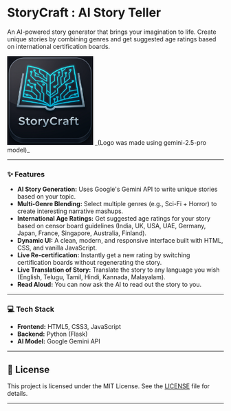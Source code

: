 # StoryCraft : AI Story Teller

An AI-powered story generator that brings your imagination to life. Create unique stories by combining genres and get suggested age ratings based on international certification boards.

<img src="./assets/logo.png" alt="StoryCraft Logo" width="200"/>
_(Logo was made using gemini-2.5-pro model)_

---

### ✨ Features

- **AI Story Generation:** Uses Google's Gemini API to write unique stories based on your topic.
- **Multi-Genre Blending:** Select multiple genres (e.g., Sci-Fi + Horror) to create interesting narrative mashups.
- **International Age Ratings:** Get suggested age ratings for your story based on censor board guidelines (India, UK, USA, UAE, Germany, Japan, France, Singapore, Australia, Finland).
- **Dynamic UI:** A clean, modern, and responsive interface built with HTML, CSS, and vanilla JavaScript.
- **Live Re-certification:** Instantly get a new rating by switching certification boards without regenerating the story.
- **Live Translation of Story:** Translate the story to any language you wish (English, Telugu, Tamil, Hindi, Kannada, Malayalam).
- **Read Aloud:** You can now ask the AI to read out the story to you.

---

### 💻 Tech Stack

- **Frontend:** HTML5, CSS3, JavaScript
- **Backend:** Python (Flask)
- **AI Model:** Google Gemini API

---

## 📄 License

This project is licensed under the MIT License. See the [LICENSE](LICENSE) file for details.

---





